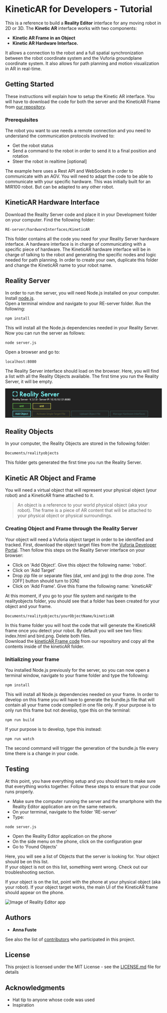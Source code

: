 # KineticAR for Developers - Tutorial

This is a reference to build a **Reality Editor** interface for any moving robot in 2D or 3D. 
The **Kinetic AR** interface works with two components:
* **Kinetic AR Frame in an Object**
* **Kinetic AR Hardware Interface.**

It allows a connection to the robot and a full spatial synchronization 
between the robot coordinate system and the Vuforia groundplane coordinate system. 
It also allows for path planning and motion visualization in AR in real-time.

## Getting Started

These instructions will explain how to setup the Kinetic AR interface. You will have to download the code for both the server and the KineticAR Frame from [our repository]().

### Prerequisites

The robot you want to use needs a remote connection and you need to understand the communication protocols involved to:

* Get the robot status
* Send a command to the robot in order to send it to a final position and rotation
* Steer the robot in realtime [optional]

The example here uses a Rest API and WebSockets in order to communicate with an AGV. You will need to adapt the code to be able to communicate with your specific hardware.
This was initially built for an MIR100 robot. But can be adapted to any other robot. 

## KineticAR Hardware Interface

Download the Reality Server code and place it in your Development folder on your computer. Find the following folder:

```
RE-server/hardwareInterfaces/KineticAR 
```

This folder contains all the code you need for your Reality Server hardware interface. A hardware interface is in charge of communicating with a specific piece of hardware.
The KineticAR hardware interface will be in charge of talking to the robot and generating the specific nodes and logic needed for path planning.
In order to create your own, duplicate this folder and change the KineticAR name to your robot name.

## Reality Server

In order to run the server, you will need Node.js installed on your computer. 
Install [node.js](https://nodejs.org).<br />
Open a terminal window and navigate to your RE-server folder.
Run the following:

```
npm install
```

This will install all the Node.js dependencies needed in your Reality Server. Now you can run the server as follows:

```
node server.js 
```

Open a browser and go to:

```
localhost:8080
```

The Reality Server interface should load on the browser. 
Here, you will find a list with all the Reality Objects available.
The first time you run the Reality Server, it will be empty.

![Image of Reality Server](img/realityserver.png) 

## Reality Objects

In your computer, the Reality Objects are stored in the following folder:

```
Documents/realityobjects
```

This folder gets generated the first time you run the Reality Server.

## Kinetic AR Object and Frame

You will need a virtual object that will represent your physical object (your robot) and a KineticAR frame attached to it. 
> An object is a reference to your world physical object (aka your robot). 
The frame is a piece of AR content that will be attached to your physical object or physical surroundings.<br /> 

### Creating Object and Frame through the Reality Server

Your object will need a Vuforia object target in order to be identified and tracked.
First, download the object target files from the [Vuforia Developer Portal](https://developer.vuforia.com/).
Then follow this steps on the Reality Server interface on your browser:

* Click on 'Add Object'. Give this object the following name: 'robot'.
* Click on 'Add Target'
* Drop zip file or separate files (dat, xml and jpg) to the drop zone. The [OFF] button should turn to [ON]
* Click on 'Add Frame'. Give this frame the following name: 'kineticAR'

At this moment, if you go to your file system and navigate to the realityobjects folder, you should see that a folder has been created for your object and your frame.

```
Documents/realityobjects/yourObjectName/kineticAR
```

In this frame folder you will host the code that will generate the KineticAR frame once you detect your robot.
By default you will see two files: index.html and bird.png. Delete both files. <br />
Download the [kineticAR Frame code](link) from our repository and copy all the contents inside of the kineticAR folder.

### Initializing your frame

You installed Node.js previously for the server, so you can now open a terminal window, navigate to your frame folder and type the following:

```
npm install
```

This will install all Node.js dependencies needed on your frame.
In order to develop on this frame you will have to generate the bundle.js file that will contain all your frame code compiled in one file only.
If your purpose is to only run this frame but not develop, type this on the terminal:

```
npm run build
```

If your purpose is to develop, type this instead:

```
npm run watch
```

The second command will trigger the generation of the bundle.js file every time there is a change in your code.

## Testing

At this point, you have everything setup and you should test to make sure that everything works together.
Follow these steps to ensure that your code runs properly.

* Make sure the computer running the server and the smartphone with the Reality Editor application are on the same network.
* On your terminal, navigate to the folder 'RE-server'
* Type:

```
node server.js
```

* Open the Reality Editor application on the phone
* On the side menu on the phone, click on the configuration gear
* Go to 'Found Objects'

Here, you will see a list of Objects that the server is looking for. Your object should be on this list.<br />
If your object is not on this list, something went wrong. Check out our troubleshooting section.

If your object is on the list, point with the phone at your physical object (aka your robot).
If your object target works, the main UI of the KineticAR frame should appear on the phone.

![Image of Reality Editor app](img/mainUI.png) 

## Authors

* **Anna Fuste**

See also the list of [contributors](https://github.com/your/project/contributors) who participated in this project.

## License

This project is licensed under the MIT License - see the [LICENSE.md](LICENSE.md) file for details

## Acknowledgments

* Hat tip to anyone whose code was used
* Inspiration
